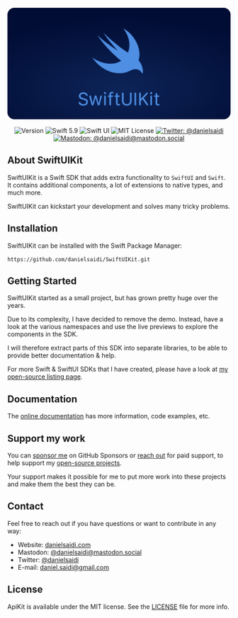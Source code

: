 <p align="center">
    <img src ="Resources/Logo_GitHub.png" alt="SwiftUIKit Logo" title="SwiftUIKit" />
</p>

<p align="center">
    <img src="https://img.shields.io/github/v/release/danielsaidi/SwiftUIKit?color=%2300550&sort=semver" alt="Version" />
    <img src="https://img.shields.io/badge/Swift-5.9-orange.svg" alt="Swift 5.9" />
    <img src="https://img.shields.io/badge/platform-SwiftUI-blue.svg" alt="Swift UI" title="Swift UI" />
    <img src="https://img.shields.io/github/license/danielsaidi/SwiftUIKit" alt="MIT License" />
    <a href="https://twitter.com/danielsaidi"><img src="https://img.shields.io/twitter/url?label=Twitter&style=social&url=https%3A%2F%2Ftwitter.com%2Fdanielsaidi" alt="Twitter: @danielsaidi" title="Twitter: @danielsaidi" /></a>
    <a href="https://mastodon.social/@danielsaidi"><img src="https://img.shields.io/mastodon/follow/000253346?label=mastodon&style=social" alt="Mastodon: @danielsaidi@mastodon.social" title="Mastodon: @danielsaidi@mastodon.social" /></a>
</p>



## About SwiftUIKit

SwiftUIKit is a Swift SDK that adds extra functionality to `SwiftUI` and `Swift`. It contains additional components, a lot of extensions to native types, and much more. 

SwiftUIKit can kickstart your development and solves many tricky problems.



## Installation

SwiftUIKit can be installed with the Swift Package Manager:

```
https://github.com/danielsaidi/SwiftUIKit.git
```



## Getting Started

SwiftUIKit started as a small project, but has grown pretty huge over the years.

Due to its complexity, I have decided to remove the demo. Instead, have a look at the various namespaces and use the live previews to explore the components in the SDK.

I will therefore extract parts of this SDK into separate libraries, to be able to provide better documentation & help. 

For more Swift & SwiftUI SDKs that I have created, please have a look at [my open-source listing page][OpenSource].



## Documentation

The [online documentation][Documentation] has more information, code examples, etc.



## Support my work 

You can [sponsor me][Sponsors] on GitHub Sponsors or [reach out][Email] for paid support, to help support my [open-source projects][OpenSource].

Your support makes it possible for me to put more work into these projects and make them the best they can be.



## Contact

Feel free to reach out if you have questions or want to contribute in any way:

* Website: [danielsaidi.com][Website]
* Mastodon: [@danielsaidi@mastodon.social][Mastodon]
* Twitter: [@danielsaidi][Twitter]
* E-mail: [daniel.saidi@gmail.com][Email] 



## License

ApiKit is available under the MIT license. See the [LICENSE][License] file for more info.



[Email]: mailto:daniel.saidi@gmail.com

[Website]: https://danielsaidi.com
[GitHub]: https://github.com/danielsaidi
[Twitter]: https://twitter.com/danielsaidi
[Mastodon]: https://mastodon.social/@danielsaidi
[OpenSource]: https://danielsaidi.com/opensource
[Sponsors]: https://github.com/sponsors/danielsaidi

[Documentation]: https://danielsaidi.github.io/SwiftUIKit

[License]: https://github.com/danielsaidi/SwiftUIKit/blob/master/LICENSE
